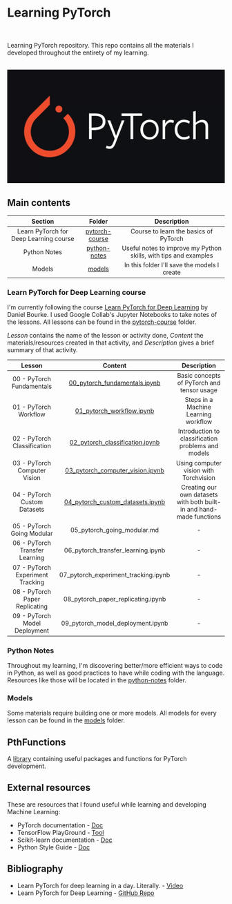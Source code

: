 # Learning PyTorch

<br>

Learning PyTorch repository. This repo contains all the materials I developed throughout the entirety of my learning.

<br>

<div align="center">
    <img src="/assets/pytorch_logo.png" alt="PyTorch logo" width=700 />
</div>

## Main contents

| **Section** | **Folder** | **Description** |
|:---:|:---:|:---:|
| Learn PyTorch for Deep Learning course | [pytorch-course](/pytorch-course/) | Course to learn the basics of PyTorch |
| Python Notes | [python-notes](/python-notes/) | Useful notes to improve my Python skills, with tips and examples |
| Models | [models](/models/) | In this folder I'll save the models I create |

### Learn PyTorch for Deep Learning course

I'm currently following the course [Learn PyTorch for Deep Learning](https://dbourke.link/pt-github) by Daniel Bourke. I used Google Collab's Jupyter Notebooks to take notes of the lessons. All lessons can be found in the [pytorch-course](/pytorch-course) folder.

*Lesson* contains the name of the lesson or activity done, *Content* the materials/resources created in that activity, and *Description* gives a brief summary of that activity.

| **Lesson** | **Content** | **Description** |
|:---:|:---:|:---:|
| 00 - PyTorch Fundamentals | [00_pytorch_fundamentals.ipynb](/pytorch-course/00_pytorch_fundamentals.ipynb) | Basic concepts of PyTorch and tensor usage |
| 01 - PyTorch Workflow | [01_pytorch_workflow.ipynb](/pytorch-course/01_pytorch_workflow.ipynb) | Steps in a Machine Learning workflow |
| 02 - PyTorch Classification | [02_pytorch_classification.ipynb](/pytorch-course/02_pytorch_classification.ipynb) | Introduction to classification problems and models |
| 03 - PyTorch Computer Vision | [03_pytorch_computer_vision.ipynb](/pytorch-course/03_pytorch_computer_vision.ipynb) | Using computer vision with Torchvision |
| 04 - PyTorch Custom Datasets | [04_pytorch_custom_datasets.ipynb](/pytorch-course/04_pytorch_custom_datasets.ipynb) | Creating our own datasets with both built-in and hand-made functions |
| 05 - PyTorch Going Modular | 05_pytorch_going_modular.md | - |
| 06 - PyTorch Transfer Learning | 06_pytorch_transfer_learning.ipynb | - |
| 07 - PyTorch Experiment Tracking | 07_pytorch_experiment_tracking.ipynb | - |
| 08 - PyTorch Paper Replicating | 08_pytorch_paper_replicating.ipynb | - |
| 09 - PyTorch Model Deployment | 09_pytorch_model_deployment.ipynb | - |

### Python Notes

Throughout my learning, I'm discovering better/more efficient ways to code in Python, as well as good practices to have while coding with the language. Resources like those will be located in the [python-notes](/python-notes/) folder.

### Models

Some materials require building one or more models. All models for every lesson can be found in the [models](/models/) folder.

## PthFunctions

A [library](https://github.com/Yer-Marti/PthFunctions) containing useful packages and functions for PyTorch development.

## External resources

These are resources that I found useful while learning and developing Machine Learning:

* PyTorch documentation - [Doc](https://pytorch.org/docs/stable/index.html)
* TensorFlow PlayGround - [Tool](https://playground.tensorflow.org)
* Scikit-learn documentation - [Doc](https://scikit-learn.org/stable/modules/classes.html)
* Python Style Guide - [Doc](https://google.github.io/styleguide/pyguide.html)

## Bibliography

* Learn PyTorch for deep learning in a day. Literally. - [Video](https://youtu.be/Z_ikDlimN6A?si=WJUGxuvC1x8JhgwV)
* Learn PyTorch for Deep Learning - [GitHub Repo](https://dbourke.link/pt-github)
